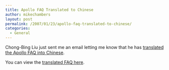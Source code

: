 ```yaml
---
title: Apollo FAQ Translated to Chinese
author: mikechambers
layout: post
permalink: /2007/01/23/apollo-faq-translated-to-chinese/
categories:
  - General
---
```



Chong-Bing Liu just sent me an email letting me know that he has [translated the Apollo FAQ into Chinese][1].

You can view the [translated FAQ here][1].

 [1]: http://www.j2eemx.com/ris/article.cfm?ATC_ID=DE5F9DE7-3048-2B5A-269662F203DB7705&frame_down=IN